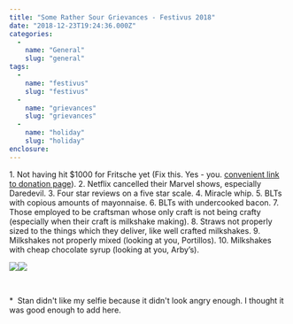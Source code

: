 ```yaml
---
title: "Some Rather Sour Grievances - Festivus 2018"
date: "2018-12-23T19:24:36.000Z"
categories: 
  - 
    name: "General"
    slug: "general"
tags: 
  - 
    name: "festivus"
    slug: "festivus"
  - 
    name: "grievances"
    slug: "grievances"
  - 
    name: "holiday"
    slug: "holiday"
enclosure: 
---
```


1\. Not having hit $1000 for Fritsche yet (Fix this. Yes - you. [convenient link to donation page](https://twistoflemonpod.com/fritsche/)). 2. Netflix cancelled their Marvel shows, especially Daredevil. 3. Four star reviews on a five star scale. 4. Miracle whip. 5. BLTs with copious amounts of mayonnaise. 6. BLTs with undercooked bacon. 7. Those employed to be craftsman whose only craft is not being crafty (especially when their craft is milkshake making). 8. Straws not properly sized to the things which they deliver, like well crafted milkshakes. 9. Milkshakes not properly mixed (looking at you, Portillos). 10. Milkshakes with cheap chocolate syrup (looking at you, Arby’s).

![](https://twistoflemonpod.com/wp-content/uploads/2018/12/lemon-angry-225x300.png)![](https://twistoflemonpod.com/wp-content/uploads/2018/12/kohlmeier-angry-225x300.jpg)

 

\*  Stan didn't like my selfie because it didn't look angry enough. I thought it was good enough to add here.
